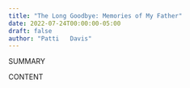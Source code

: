 ```yaml
---
title: "The Long Goodbye: Memories of My Father"
date: 2022-07-24T00:00:00-05:00
draft: false
author: "Patti   Davis"
---
```


SUMMARY

<!--more-->

CONTENT